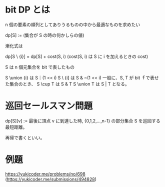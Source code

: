 # bit DP とは
n 個の要素の順列としてありうるものの中から最適なものを求めたい

dp[S] := (集合が S の時の何かしらの値)

漸化式は

dp[S \ {i}] = dp[S] + cost(S, i)
(cost(S, i) は S に i を加えるときの cost)

S は n 個元集合を bit で表したもの

S \union {i} は S｜(1 << i)
S \ {i] は S & ~(1 << i) 
一般に、S, T が bit ｆで表せた集合のとき、
S \cup T は S & T
S \union T は S | T
となる。

# 巡回セールスマン問題
dp[S][v] := 最後に頂点 v に到達した時, {0,1,2,…,n-1} の部分集合 S を巡回する最短距離。

再帰で書くといい。

# 例題
https://yukicoder.me/problems/no/698 (https://yukicoder.me/submissions/494828)

